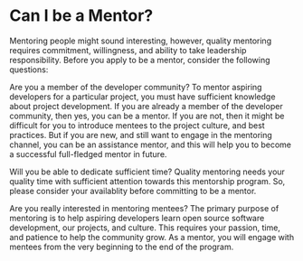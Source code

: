 # Can I be a Mentor?

Mentoring people might sound interesting, however, quality mentoring requires commitment, willingness, and ability to take leadership responsibility. Before you apply to be a mentor, consider the following questions:

Are you a member of the developer community? To mentor aspiring developers for a particular project, you must have sufficient knowledge about project development. If you are already a member of the developer community, then yes, you can be a mentor. If you are not, then it might be difficult for you to introduce mentees to the project culture, and best practices. But if you are new, and still want to engage in the mentoring channel, you can be an assistance mentor, and this will help you to become a successful full-fledged mentor in future.

Will you be able to dedicate sufficient time? Quality mentoring needs your quality time with sufficient attention towards this mentorship program. So, please consider your availablity before committing to be a mentor.

Are you really interested in mentoring mentees? The primary purpose of mentoring is to help  aspiring developers learn open source software development, our projects, and culture. This requires your passion, time, and patience to help the community grow. As a mentor, you will engage with mentees from the very beginning to the end of the program.  



